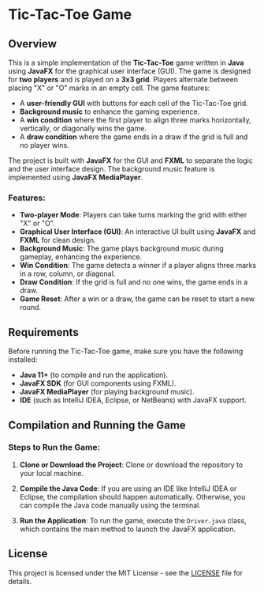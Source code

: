 # Tic-Tac-Toe Game

## Overview

This is a simple implementation of the **Tic-Tac-Toe** game written in **Java** using **JavaFX** for the graphical user interface (GUI). The game is designed for **two players** and is played on a **3x3 grid**. Players alternate between placing "X" or "O" marks in an empty cell. The game features:
- A **user-friendly GUI** with buttons for each cell of the Tic-Tac-Toe grid.
- **Background music** to enhance the gaming experience.
- A **win condition** where the first player to align three marks horizontally, vertically, or diagonally wins the game.
- A **draw condition** where the game ends in a draw if the grid is full and no player wins.

The project is built with **JavaFX** for the GUI and **FXML** to separate the logic and the user interface design. The background music feature is implemented using **JavaFX MediaPlayer**.

### Features:
- **Two-player Mode**: Players can take turns marking the grid with either "X" or "O".
- **Graphical User Interface (GUI)**: An interactive UI built using **JavaFX** and **FXML** for clean design.
- **Background Music**: The game plays background music during gameplay, enhancing the experience.
- **Win Condition**: The game detects a winner if a player aligns three marks in a row, column, or diagonal.
- **Draw Condition**: If the grid is full and no one wins, the game ends in a draw.
- **Game Reset**: After a win or a draw, the game can be reset to start a new round.

## Requirements

Before running the Tic-Tac-Toe game, make sure you have the following installed:

- **Java 11+** (to compile and run the application).
- **JavaFX SDK** (for GUI components using FXML).
- **JavaFX MediaPlayer** (for playing background music).
- **IDE** (such as IntelliJ IDEA, Eclipse, or NetBeans) with JavaFX support.

## Compilation and Running the Game

### Steps to Run the Game:

1. **Clone or Download the Project**:
   Clone or download the repository to your local machine.

2. **Compile the Java Code**:
   If you are using an IDE like IntelliJ IDEA or Eclipse, the compilation should happen automatically. Otherwise, you can compile the Java code manually using the terminal.

3. **Run the Application**:
   To run the game, execute the `Driver.java` class, which contains the main method to launch the JavaFX application.
   
## License

This project is licensed under the MIT License - see the [LICENSE](LICENSE) file for details.
